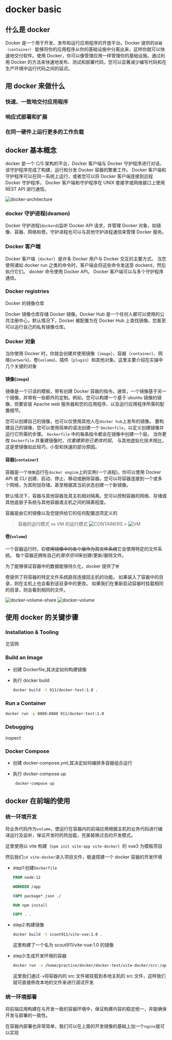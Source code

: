 # docker basic

## 什么是 docker

Docker 是一个用于开发、发布和运行应用程序的开放平台。Docker 提供的`容器（container）` 能够将你的应用程序从你的基础设施中分离出来，这样你就可以快速地交付软件。使用 Docker，你可以像管理应用一样管理你的基础设施。通过利用 Docker 的方法来快速地发布、测试和部署代码，您可以显著减少编写代码和在生产环境中运行代码之间的延迟。

## 用 docker 来做什么

### 快速、一致地交付应用程序

### 响应式部署和扩展

### 在同一硬件上运行更多的工作负载

## docker 基本概念

docker 是一个 C/S 架构的平台，Docker 客户端与 Docker 守护程序进行对话，该守护程序完成了构建，运行和分发 Docker 容器的繁重工作。 Docker 客户端和守护程序可以在同一系统上运行，或者您可以将 Docker 客户端连接到远程 Docker 守护程序。 Docker 客户端和守护程序在 UNIX 套接字或网络接口上使用 REST API 进行通信。

![docker-architecture](https://docs.docker.com/engine/images/architecture.svg)

### docker 守护进程(deamon)

Docker 守护进程(`dockerd`)监听 Docker API 请求，并管理 Docker 对象，如镜像、容器、网络和卷。守护进程也可以与其他守护进程通信来管理 Docker 服务。

### Docker 客户端

Docker 客户端（`docker`）是许多 Docker 用户与 Docker 交互的主要方式。 当您使用诸如 docker run 之类的命令时，客户端会将这些命令发送至 dockerd，然后执行它们。 docker 命令使用 Docker API。 Docker 客户端可以与多个守护程序通信。

### Docker registries

Docker 的镜像仓库

Docker 镜像仓库存储 Docker 镜像。Docker Hub 是一个任何人都可以使用的公共注册中心，默认情况下，Docker 被配置为在 Docker Hub 上查找镜像。您甚至可以运行自己的私有镜像仓库。

### Docker 对象

当你使用 Docker 时，你就会创建并使用镜像（`image`）、容器（`container`）、网络(`network`)、卷(`volume`)、插件（`plugin`）和其他对象。这里主要介绍在实操中几个关键的对象

#### 镜像(`image`)

镜像是一个只读的模板，带有创建 Docker 容器的指令。通常，一个镜像基于另一个镜像，并带有一些额外的定制。例如，您可以构建一个基于 ubuntu 镜像的镜像，但要安装 Apache web 服务器和您的应用程序，以及运行应用程序所需的配置细节。

您可以创建自己的镜像，也可以仅使用其他人在`docker hub`上发布的镜像。 要构建自己的镜像，您可以使用简单的语法创建一个 `Dockerfile`，以定义创建镜像并运行它所需的步骤。 `Dockerfile` 中的每条指令都会在镜像中创建一个层。 当你更改 `Dockerfile` 并重建镜像时，_仅重建那些已更改的层_。 与其他虚拟化技术相比，这是使镜像如此轻巧，小型和快速的部分原因。

#### 容器(`container`)

容器是一个`镜像`运行在`docker engine`上的实例(一个进程)。你可以使用 Docker API 或 CLI 创建、启动、停止、移动或删除容器。您可以将容器连接到一个或多个网络，为其附加存储，甚至根据其当前状态创建一个新镜像。

默认情况下，容器与其他容器及其主机相对隔离。您可以控制容器的网络、存储或其他底层子系统与其他容器或主机之间的隔离程度。

容器是由它的镜像以及您提供给它的任何配置选项定义的

> 容器的运行模式 vs VM 的运行模式
> ![CONTAINERS](https://www.docker.com/sites/default/files/d8/2018-11/docker-containerized-appliction-blue-border_2.png) > ![VM](https://www.docker.com/sites/default/files/d8/2018-11/container-vm-whatcontainer_2.png)

#### 卷(`volume`)

一个容器运行时，~~它使用镜像中的各个层作为其文件系统~~它会使用特定的文件系统。 每个容器还拥有自己的*暂存空间*来创建/更新/删除文件。

为了能够保证容器中的数据能够持久化，docker 提供了`卷`

卷提供了将容器的特定文件系统路径连接回主机的功能。 如果装入了容器中的目录，则在主机上也会看到该目录中的更改。 如果我们在重新启动容器时挂载相同的目录，则会看到相同的文件。

![docker-volume-share](https://docs.docker.com/storage/images/volumes-shared-storage.svg)
![docker-volume](https://steve911.oss-cn-shanghai.aliyuncs.com/image/docker-volume.png)

## 使用 docker 的关键步骤

### Installation & Tooling

见官网

### Build an Image

- 创建 Dockerfile,其决定如何构建镜像
- 执行 docker build

  ```sh
  docker build -t 911/docker-test:1.0 .
  ```

### Run a Container

```sh
docker run -p 8080:8080 911/docker-test:1.0
```

### Debugging

inspect

### Docker Compose

- 创建 docker-compose.yml,其决定如何编排多容器组合运行
- 执行 docker-compose up

  ```sh
   docker-compose up
  ```

## docker 在前端的使用

### 统一环境开发

将业务代码作为`volume`，使运行在容器内的前端应用根据主机的业务代码进行编译运行及监听，保证开发时的热加载，完美替换过去的开发模式。

这里使用以 vite 构建（`npm init vite-app vite-docker`）的 vue3 为模板项目

然后我们`cd vite-docker`进入项目文件，极速搭建一个 docker 容器的开发环境

- step1:创建`Dockerfile`

  ```Dockerfile
  FROM node:12

  WORKDIR /app

  COPY package*.json ./

  RUN npm install

  COPY . .
  ```

- step2:构建镜像

  ```sh
  docker build -t scout911/vite-vue:1.0 .
  ```

  这里构建了一个名为 scout911/vite-vue:1.0 的镜像

- step3:生成开发环境的容器

  ```sh
  docker run -v /home/practice/docker/docker-test/vite-docker/src:/app/src  -p 3000:3000  scout911/vite-vue:1.0  npm run dev
  ```

  这里我们通过`-v`将容器内的 src 文件被挂载到本地主机的 src 文件，这样我们就可直接修改本地的文件来进行调试开发

### 统一环境部署

将前端应用构建在与开发一致的容器环境中，保证构建内容的稳定统一，并能确保开发与部署的一致性。

在容器内部署也非常简单，我们可以在上面的开发镜像的基础上加一个`nginx`就可以实现
